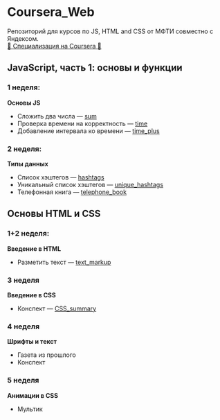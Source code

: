 # Coursera_Web
Репозиторий для курсов по JS, HTML and CSS от МФТИ совместно с Яндексом.  
[🧩 Специализация на Coursera 🧩](https://www.coursera.org/specializations/razrabotka-interfeysov)

## JavaScript, часть 1: основы и функции

### 1 неделя:
**Основы JS**
- Сложить два числа — [sum](https://github.com/r-vvch/Coursera_Web/tree/master/JS_part_1/1_week/sum "Перейти к расположению")
- Проверка времени на корректность — [time](https://github.com/r-vvch/Coursera_Web/tree/master/JS_part_1/1_week/time "Перейти к расположению")
- Добавление интервала ко времени — [time_plus](https://github.com/r-vvch/Coursera_Web/tree/master/JS_part_1/1_week/time_plus "Перейти к расположению")

### 2 неделя:
**Типы данных**
- Список хэштегов — [hashtags](https://github.com/r-vvch/Coursera_Web/tree/master/JS_part_1/2_week/hashtags "Перейти к расположению")
- Уникальный список хэштегов — [unique_hashtags](https://github.com/r-vvch/Coursera_Web/tree/master/JS_part_1/2_week/unique_hashtags "Перейти к расположению")
- Телефонная книга — [telephone_book](https://github.com/r-vvch/Coursera_Web/tree/master/JS_part_1/2_week/telephone_book "Перейти к расположению")


## Основы HTML и CSS

### 1+2 неделя:
**Введение в HTML**
- Разметить текст — [text_markup](https://github.com/r-vvch/Coursera_Web/tree/master/HTML_CSS_part_1/1+2_week/text_markup "Перейти к расположению")
  
### 3 неделя
**Введение в CSS**
- Конспект — [CSS_summary](https://github.com/r-vvch/Coursera_Web/blob/master/HTML_CSS_part_1/3_week/CSS_summary.pdf "Перейти к расположению")

### 4 неделя
**Шрифты и текст**
- Газета из прошлого
- Конспект

### 5 неделя
**Анимации в CSS**
- Мультик
    

